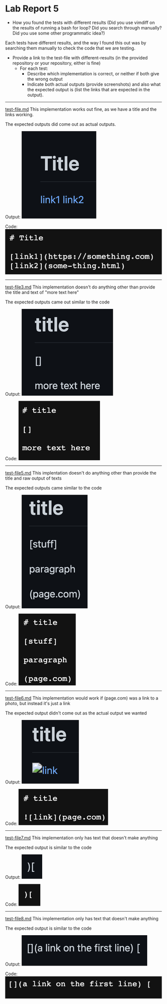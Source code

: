 # Lab Report 5

- How you found the tests with different results (Did you use vimdiff on the results of running a bash for loop? Did you search through manually? Did you use some other programmatic idea?)

Each tests have different results, and the way I found this out was by searching them manually to check the code that we are testing. 

- Provide a link to the test-file with different-results (in the provided repository or your repository, either is fine)
  - For each test:
    - Describe which implementation is correct, or neither if both give the wrong output
    - Indicate both actual outputs (provide screenshots) and also what the expected output is (list the links that are expected in the output).

---
[test-file.md](https://github.com/emubarka/cse15l-lab-report-5/blob/main/test-file.md)
This implementation works out fine, as we have a title and the links working. 

The expected outputs did come out as actual outputs. 

Output: ![Test-file.md](test1.png)  

Code: ![Test-file.md code](test1%20code.png)

---
[test-file3.md](https://github.com/emubarka/cse15l-lab-report-5/blob/main/test-file3.md)
This implementation doesn't do anything other than provide the title and text of "more text here"

The expected outputs came out similar to the code

Output: ![Test-file3.md](test3.png)

Code: ![Test-file3.md code](test3%20code.png)

---
[test-file5.md](https://github.com/emubarka/cse15l-lab-report-5/blob/main/test-file5.md)
This implentation doesn't do anything other than provide the title and raw output of texts

The expected outputs came similar to the code

Output: ![Test-file5.md](test5.png)

Code: ![Test-file5.md code](test5%20code.png)

---
[test-file6.md](https://github.com/emubarka/cse15l-lab-report-5/blob/main/test-file6.md)
This implementation would work if (page.com) was a link to a photo, but instead it's just a link

The expected output didn't come out as the actual output we wanted

Output: ![Test-file6.md](test6.png)

Code: ![Test-file6.md code](test6%20code.png)

---
[test-file7.md](https://github.com/emubarka/cse15l-lab-report-5/blob/main/test-file7.md)
This implementation only has text that doesn't make anything

The expected output is similar to the code

Output: ![Test-file7.md](test7.png)

Code: ![Test-file7.md code](test7%20codee.png)

---
[test-file8.md](https://github.com/emubarka/cse15l-lab-report-5/blob/main/test-file8.md)
This implementation only has text that doesn't make anything

The expected output is similar to the code

Output: ![Test-file8.md](test8.png)

Code: ![Test-file8.md code](test8%20code.png)
